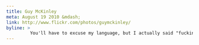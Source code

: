 ```yaml
---
title: Guy McKinley
meta: August 19 2010 &mdash; 
link: http://www.flickr.com/photos/guymckinley/
byline: >
         You'll have to excuse my language, but I actually said "fucking wow" aloud when I came across this.
---
```

